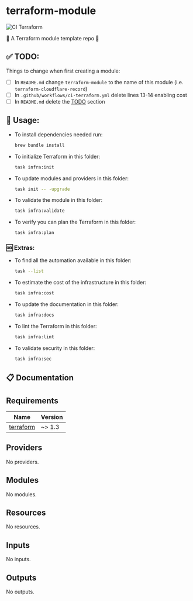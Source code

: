 # terraform-module

![CI Terraform](https://github.com/benniemosher-dev/terraform-module/actions/workflows/ci-terraform.yml/badge.svg)

🧱 A Terraform module template repo 🧱

## ✅ TODO:

Things to change when first creating a module:

- [ ] In `README.md` change `terraform-module` to the name of this module (i.e. `terraform-cloudflare-record`)
- [ ] In `.github/workflows/ci-terraform.yml` delete lines 13-14 enabling cost
- [ ] In `README.md` delete the [TODO](README.md#todo) section

## 📜 Usage:

- To install dependencies needed run:
  ```bash
  brew bundle install
  ```
- To initialize Terraform in this folder:
  ```bash
  task infra:init
  ```
- To update modules and providers in this folder:
  ```bash
  task init -- -upgrade
  ```
- To validate the module in this folder:
  ```bash
  task infra:validate
  ```
- To verify you can plan the Terraform in this folder:
  ```bash
  task infra:plan
  ```

### 🆒 Extras:

- To find all the automation available in this folder:
  ```bash
  task --list
  ```
- To estimate the cost of the infrastructure in this folder:
  ```bash
  task infra:cost
  ```
- To update the documentation in this folder:
  ```bash
  task infra:docs
  ```
- To lint the Terraform in this folder:
  ```bash
  task infra:lint
  ```
- To validate security in this folder:
  ```bash
  task infra:sec
  ```

## 📋 Documentation

<!-- BEGIN_TF_DOCS -->

## Requirements

| Name                                                                     | Version |
| ------------------------------------------------------------------------ | ------- |
| <a name="requirement_terraform"></a> [terraform](#requirement_terraform) | ~> 1.3  |

## Providers

No providers.

## Modules

No modules.

## Resources

No resources.

## Inputs

No inputs.

## Outputs

No outputs.

<!-- END_TF_DOCS -->
